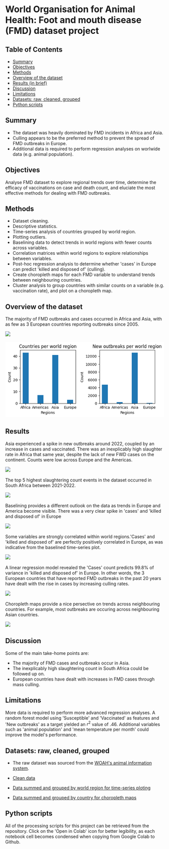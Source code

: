 # World Organisation for Animal Health: Foot and mouth disease (FMD) dataset project

## Table of Contents
* [Summary](#Summary)
* [Objectives](#Objectives)
* [Methods](#Methods)
* [Overview of the dataset](#Overview-of-the-dataset)
* [Results (in brief)](#Results)
* [Discussion](#Discussion)
* [Limitations](#Limitations)
* [Datasets: raw, cleaned, grouped](#Datasets-raw-cleaned-grouped)
* [Python scripts](#Python-scripts)

## Summary
* The dataset was heavily dominated by FMD incidents in Africa and Asia.
* Culling appears to be the preferred method to prevent the spread of FMD outbreaks in Europe.
* Additional data is required to perform regression analyses on worlwide data (e.g. animal population).

## Objectives
Analyse FMD dataset to explore regional trends over time, determine the efficacy of vaccinations on case and death count, and eluciate the most effective methods for dealing with FMD outbreaks.

## Methods
* Dataset cleaning.
* Descriptive statistics.
* Time-series analysis of countries grouped by world region.
* Plotting outliers.
* Baselining data to detect trends in world regions with fewer counts across variables.
* Correlation matrices within world regions to explore relationships between variables.
* Post-hoc regression analysis to determine whether 'cases' in Europe can predict 'killed and disposed of' (culling).
* Create choropleth maps for each FMD variable to understand trends between neighbouring countries.
* Cluster analysis to group countries with similar counts on a variable (e.g. vaccination rate), and plot on a choropleth map.

## Overview of the dataset
The majority of FMD outbreaks and cases occurred in Africa and Asia, with as few as 3 European countries reporting outbreaks since 2005.

<img src = 'https://drive.google.com/uc?id=1jt9cwg6YEwzh510e6ZfpmeSB74YtD331'/>

![Overview](https://github.com/columose/WOAH-FMD-dataset/blob/cd31ba06298a63a29355a8b38817a9349e28c23e/Figure%20output/Country%20count.png)


## Results
Asia experienced a spike in new outbreaks around 2022, coupled by an increase in cases and vaccinated. There was an inexplicably high slaughter rate in Africa that same year, despite the lack of new FWD cases on the continent. Counts
were low across Europe and the Americas.

<img src = 'https://drive.google.com/thumbnail?id=1bM-4_XNK9MNdOqeAupqi-LevaY-mzu3v'/>

The top 5 highest slaughtering count events in the dataset occurred in South Africa between 2021-2022.

<img src = 'https://drive.google.com/thumbnail?id=1-0jQr56Jgou70rgFkQEwXzV57dBFGZny'>


Baselining provides a different outlook on the data as trends in Europe and America become visible. There was a very clear spike in 'cases' and 'killed and disposed of' in Europe

<img src = 'https://drive.google.com/uc?id=1CKTJVX-taw5N0PAMC7qHsUV3NNQr8xjJ'>

Some variables are strongly correlated within world regions.'Cases' and 'killed and disposed of' are perfectly positively correlated in Europe, as was indicative from the baselined time-series plot.

<img src = 'https://drive.google.com/uc?id=1zmud3qE-K764Xiyc9cUy1lqM4BPrtq86'>

A linear regression model revealed the 'Cases' count predicts 99.8% of variance in 'killed and disposed of' in Europe. In other words, the 3 European countries that have reported FMD outbreaks in the past 20 years have dealt with the rise in cases by increasing culling rates.

<img src = 'https://drive.google.com/uc?id=1-8VmFZr2jAMQYo-PnWEPitq6BvvkuZrQ'>

Choropleth maps provide a nice persective on trends across neighbouring countries. For example, most outbreaks are occuring across neighbouring Asian countries.

<img src = 'https://drive.google.com/uc?id=1s6d97Kls5Z6U7svjdJETS0GD410TWjgw'>

## Discussion

Some of the main take-home points are:

* The majority of FMD cases and outbreaks occur in Asia.
* The inexplicably high slaughtering count in South Africa could be followed up on.
* European countries have dealt with increases in FMD cases through mass culling.

## Limitations

More data is required to perform more advanced regression analyses. A random forest model using 'Susceptible' and 'Vaccinated' as features and 'New outbreaks' as a target yielded an $r^{2}$ value of .46. Additional variables such as 'animal population' and 'mean temperature per month' could improve the model's performance.

## Datasets: raw, cleaned, grouped

* The raw dataset was sourced from the [WOAH's animal information system](https://wahis.woah.org/#/dashboards/qd-dashboard).

* [Clean data](https://drive.google.com/file/d/1_7HGF96LRCa3UUsiVRKSwSh6lf4mswRV/view?usp=drive_link)

* [Data summed and grouped by world region for time-series ploting](https://drive.google.com/file/d/1EG-H1wYbE5k1kQ1nsgEmhity_JAHODQK/view?usp=sharing)

* [Data summed and grouped by country for choropleth maps](https://drive.google.com/file/d/1hHRCTFCBasPDwvNNhQSMXMGOKVBAUt50/view?usp=sharing)

## Python scripts
All of the processing scripts for this project can be retrieved from the repository. Click on the 'Open in Colab' icon for better legibility, as each notebook cell becomes condensed when copying from Google Colab to Github.

